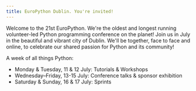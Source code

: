 ```yaml
---
title: EuroPython Dublin. You're invited!
---
```


Welcome to the 21st EuroPython. We're the oldest and longest running
volunteer-led Python programming conference on the planet! Join us in July in
the beautiful and vibrant city of Dublin. We'll be together, face to face and
online, to celebrate our shared passion for Python and its community!

A week of all things Python:

- Monday & Tuesday, 11 & 12 July: Tutorials & Workshops
- Wednesday–Friday, 13-15 July: Conference talks & sponsor exhibition
- Saturday & Sunday, 16 & 17 July: Sprints
